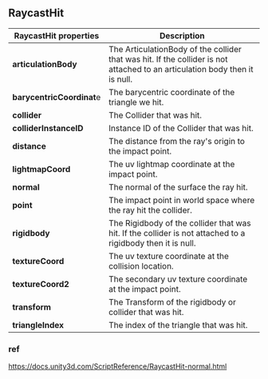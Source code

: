 ## RaycastHit

|RaycastHit properties|Description|
| --- | --- |
| **articulationBody** | The ArticulationBody of the collider that was hit. If the collider is not attached to an articulation body then it is null. |
| **barycentricCoordinat**e | The barycentric coordinate of the triangle we hit. |
| **collider** | The Collider that was hit. |
| **colliderInstanceID** | Instance ID of the Collider that was hit. |
| **distance** | The distance from the ray's origin to the impact point. |
| **lightmapCoord** | The uv lightmap coordinate at the impact point. |
| **normal** | The normal of the surface the ray hit. |
| **point** | The impact point in world space where the ray hit the collider. |
| **rigidbody** | The Rigidbody of the collider that was hit. If the collider is not attached to a rigidbody then it is null. |
| **textureCoord** | The uv texture coordinate at the collision location. |
| **textureCoord2** | The secondary uv texture coordinate at the impact point. |
| **transform** | The Transform of the rigidbody or collider that was hit. |
| **triangleIndex** | The index of the triangle that was hit. |



### ref 
https://docs.unity3d.com/ScriptReference/RaycastHit-normal.html


